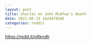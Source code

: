 ```yaml
--- 
layout: post 
title: Charles on John McAfee's death 
date: 2021-06-23 1624478266 
categories: reddit 
--- 
```

https://redd.it/o6kndh